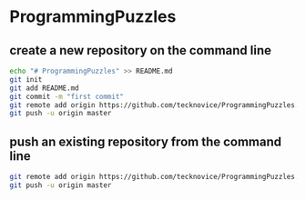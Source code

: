 # ProgrammingPuzzles

## create a new repository on the command line
```bash
echo "# ProgrammingPuzzles" >> README.md
git init
git add README.md
git commit -m "first commit"
git remote add origin https://github.com/tecknovice/ProgrammingPuzzles.git
git push -u origin master
```

## push an existing repository from the command line
```bash
git remote add origin https://github.com/tecknovice/ProgrammingPuzzles.git
git push -u origin master
```
